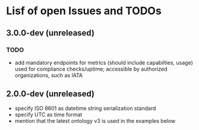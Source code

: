 # Lisf of open Issues and TODOs


## 3.0.0-dev (unreleased)

### TODO

-  add mandatory endpoints for metrics (should include capabilties, usage) used for compliance checks/uptime; accessible by authorized organizations, such as IATA



## 2.0.0-dev (unreleased)

- specify ISO 8601 as datetime string serialization standard
- specify UTC as time format
- mention that the latest ontology v3 is used in the examples below